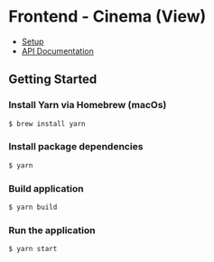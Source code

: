 # Frontend - Cinema (View)

- [Setup](#setup)
- [API Documentation](#api-documentation)


## <a name="setup"></a> Getting Started

### Install Yarn via Homebrew (macOs)

```sh
$ brew install yarn
```

### Install package dependencies

```sh
$ yarn
```

### Build application

```sh
$ yarn build
```

### Run the application

```sh
$ yarn start
```